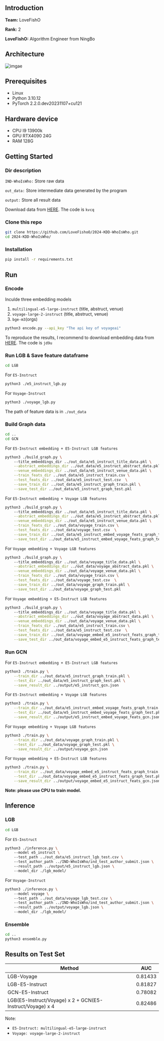 ## Introduction
**Team:** LoveFishO

**Rank:** 2

**LoveFishO:**  Algorithm Engineer from NingBo

## Architecture
![imgae](./png/architecture.png)

## Prerequisites
- Linux
- Python 3.10.12
- PyTorch 2.2.0.dev20231107+cu121

## Hardware device
- CPU I9 13900k
- GPU RTX4090 24G
- RAM 128G

## Getting Started
### Dir description

``IND-WhoIsWho:`` Store raw data

``out_data:`` Store intermediate data generated by the program

``output:`` Store all result data

Download data from [HERE](https://pan.baidu.com/s/1laa1aX7Y1NUoXxeEoyYzVQ?pwd=kvcq). The code is ``kvcq``
### Clone this repo

```bash
git clone https://github.com/LoveFishoO/2024-KDD-WhoIsWho.git
cd 2024-KDD-WhoIsWho/
```

### Installation
```bash
pip install -r requirements.txt
```

## Run

### Encode
Inculde three embedding models
1.  ``multilingual-e5-large-instruct`` (title, abstruct, venue)
2. ``voyage-large-2-instruct`` (title, abstruct, venue)
3. ``bge-m3``(orgs)

```bash
python3 encode.py --api_key "The api key of voyageai"
```
To reproduce the results, I recommend to download embedding data from [HERE](https://pan.baidu.com/s/1-bYCCJ_ZIamPMbD1QGuFvA?pwd=jd9u). The code is ``jd9u``


### Run LGB & Save feature dataframe
```bash
cd LGB
```
For ``E5-Instruct``
```bash
python3 ./e5_instruct_lgb.py
```

For ``Voyage-Instruct``
```bash
python3 ./voyage_lgb.py
```

The path of feature data is in ``./out_data``

### Build Graph data
```bash
cd ..
cd GCN
```

For ``E5-Instruct embedding + E5-Instruct LGB features``

```bash
python3 ./build_graph.py \ 
    --title_embeddings_dir ../out_data/e5_instruct_title_data.pkl \
    --abstract_embeddings_dir ../out_data/e5_instruct_abstract_data.pkl \
    --venue_embeddings_dir ../out_data/e5_instruct_venue_data.pkl \
    --train_feats_dir ../out_data/e5_instruct_train.csv \
    --test_feats_dir ../out_data/e5_instruct_test.csv  \
    --save_train_dir ../out_data/e5_instruct_graph_train.pkl \
    --save_test_dir ../out_data/e5_instruct_graph_test.pkl
```
For ``E5-Instruct embedding + Voyage LGB features``

```bash
python3 ./build_graph.py \ 
    --title_embeddings_dir ../out_data/e5_instruct_title_data.pkl \
    --abstract_embeddings_dir ../out_data/e5_instruct_abstract_data.pkl \
    --venue_embeddings_dir ../out_data/e5_instruct_venue_data.pkl \
    --train_feats_dir ../out_data/voyage_train.csv \
    --test_feats_dir ../out_data/voyage_test.csv  \
    --save_train_dir ../out_data/e5_instruct_embed_voyage_feats_graph_train.pkl \
    --save_test_dir ../out_data/e5_instruct_embed_voyage_feats_graph_test.pkl
```
For ``Voyage embedding + Voyage LGB features``

```bash
python3 ./build_graph.py \ 
    --title_embeddings_dir ../out_data/voyage_title_data.pkl \
    --abstract_embeddings_dir ../out_data/voyage_abstract_data.pkl \
    --venue_embeddings_dir ../out_data/voyage_venue_data.pkl \
    --train_feats_dir ../out_data/voyage_train.csv \
    --test_feats_dir ../out_data/voyage_test.csv  \
    --save_train_dir ../out_data/voyage_graph_train.pkl \
    --save_test_dir ../out_data/voyage_graph_test.pkl
```

For ``Voyage embedding + E5-Instruct LGB features``

```bash
python3 ./build_graph.py \ 
    --title_embeddings_dir ../out_data/voyage_title_data.pkl \
    --abstract_embeddings_dir ../out_data/voyage_abstract_data.pkl \
    --venue_embeddings_dir ../out_data/voyage_venue_data.pkl \
    --train_feats_dir ../out_data/e5_instruct_train.csv \
    --test_feats_dir ../out_data/e5_instruct_test.csv  \
    --save_train_dir ../out_data/voyage_embed_e5_instruct_feats_graph_train.pkl \
    --save_test_dir ../out_data/voyage_embed_e5_instruct_feats_graph_test.pkl
```
### Run GCN
For ``E5-Instruct embedding + E5-Instruct LGB features``

```bash
python3 ./train.py \
    --train_dir ../out_data/e5_instruct_graph_train.pkl \
    --test_dir ../out_data/e5_instruct_graph_test.pkl \
    --save_result_dir ../output/e5_instruct_gcn.json
```

For  ``E5-Instruct embedding + Voyage LGB features``

```bash
python3 ./train.py \
    --train_dir ../out_data/e5_instruct_embed_voyage_feats_graph_train.pkl \
    --test_dir ../out_data/e5_instruct_embed_voyage_feats_graph_test.pkl \
    --save_result_dir ../output/e5_instruct_embed_voyage_feats_gcn.json
```
For ``Voyage embedding + Voyage LGB features``

```bash
python3 ./train.py \
    --train_dir ../out_data/voyage_graph_train.pkl \
    --test_dir ../out_data/voyage_graph_test.pkl \
    --save_result_dir ../output/voyage_gcn.json
```

For ``Voyage embedding + E5-Instruct LGB features``
```bash
python3 ./train.py \
    --train_dir ../out_data/voyage_embed_e5_instruct_feats_graph_train.pkl  \
    --test_dir ../out_data/voyage_embed_e5_instruct_feats_graph_test.pkl \
    --save_result_dir ../output/voyage_embed_e5_instruct_feats_gcn.json
```

**Note: please use CPU to train model.**


## Inference

### LGB
```bash
cd LGB
```

For ``E5-Instruct``
```bash
python3 ./inference.py \ 
    --model e5_instruct \ 
    --test_path ../out_data/e5_instruct_lgb_test.csv \ 
    --test_author_path ../IND-WhoIsWho/ind_test_author_submit.json \ 
    --result_path ../output/e5_instruct_lgb.json \ 
    --model_dir ./lgb_model/
```


For ``Voyage-Instruct``
```bash
python3 ./inference.py \ 
    --model voyage \ 
    --test_path ../out_data/voyage_lgb_test.csv \ 
    --test_author_path ../IND-WhoIsWho/ind_test_author_submit.json \ 
    --result_path ../output/voyage_lgb.json \ 
    --model_dir ./lgb_model/
```

### Ensemble
```bash
cd ..
python3 ensemble.py
```

## Results on Test Set
| Method| AUC |
|-------|-------|
| LGB-Voyage |0.81433|
| LGB-E5-Instruct |0.81827|
| GCN-E5-Instruct |0.78082|
| LGB(E5-Instruct/Voyage) x 2 + GCN(E5-Instruct/Voyage) x 4|0.82486|

Note: 
* ``E5-Instruct: multilingual-e5-large-instruct`` 
* ``Voyage: voyage-large-2-instruct``

